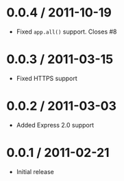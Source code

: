 
0.0.4 / 2011-10-19 
==================

  * Fixed `app.all()` support. Closes #8

0.0.3 / 2011-03-15 
==================

  * Fixed HTTPS support

0.0.2 / 2011-03-03 
==================

  * Added Express 2.0 support

0.0.1 / 2011-02-21
==================

  * Initial release
